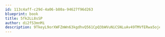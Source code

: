 ```yaml
---
id: 113c4aff-c29d-4a06-b80a-94627f96d263
blueprint: book
title: 5fk2LL8sSP
author: di2fS3mnMi
description: 9TkeyL9orXWFZmWn63kgdhvQ561CpQ3bWVuNiCSNLuAv49TMVfERwa5ojeL7UnpnDKbpqgMLLmjylmYCEy3c7Si5sgPM9xryYPum
---
```

